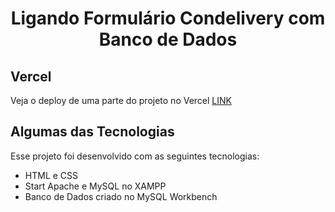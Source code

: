 <h1 align="center">Ligando Formulário Condelivery com Banco de Dados</h1>

## Vercel

Veja o deploy de uma parte do projeto no Vercel [LINK]()


## Algumas das Tecnologias

Esse projeto foi desenvolvido com as seguintes tecnologias:

- HTML e CSS
- Start Apache e MySQL no XAMPP
- Banco de Dados criado no MySQL Workbench